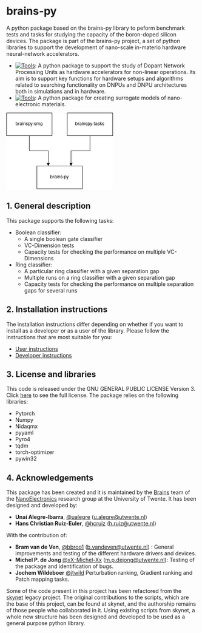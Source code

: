 
# brains-py #
A python package based on the brains-py library to peform benchmark tests and tasks for studying the capacity of the boron-doped silicon devices. The package is part of the brains-py project, a set of python libraries to support the development of nano-scale in-materio hardware neural-network accelerators.

*   [![Tools](https://img.shields.io/badge/brainspy--black.svg)](https://github.com/BraiNEdarwin/brains-py): A python package to support the study of Dopant Network Processing Units as hardware accelerators for non-linear operations. Its aim is to support key functions for hardware setups and algorithms related to searching functionality on DNPUs and DNPU architectures both in simulations and in hardware.
 *   [![Tools](https://img.shields.io/badge/brainspy-smg-darkblue.svg)](https://github.com/BraiNEdarwin/brainspy-smg): A python package for creating surrogate models of nano-electronic materials.


![Insert image](https://raw.githubusercontent.com/BraiNEdarwin/brains-py/master/doc/figures/packages.png)


## 1. General description ##
This package supports the following tasks:
* Boolean classifier:
	* A single boolean gate classifier
	* VC-Dimension tests
	* Capacity tests for checking the performance on multiple VC-Dimensions
* Ring classifier:
	* A particular ring classifier with a given separation gap
	* Multiple runs on a ring classifier with a given separation gap
	* Capacity tests for checking the performance on multiple separation gaps for several runs

## 2. Installation instructions ##
The installation instructions differ depending on whether if you want to install as a developer or as a user of the library. Please follow the instructions that are most suitable for you:
* [User instructions](https://github.com/BraiNEdarwin/brains-py/blob/master/doc/USER_INSTRUCTIONS.md)
* [Developer instructions](https://github.com/BraiNEdarwin/brains-py/blob/master/doc/DEVELOPER_INSTRUCTIONS.md)

## 3. License and libraries ##
This code is released under the GNU GENERAL PUBLIC LICENSE Version 3. Click [here](https://github.com/BraiNEdarwin/brainspy-tasks/blob/master/doc/LICENSE) to see the full license.
The package relies on the following libraries:
* Pytorch
* Numpy
* Nidaqmx
* pyyaml
* Pyro4
* tqdm
* torch-optimizer
* pywin32

## 4. Acknowledgements
This package has been created and it is maintained by the [Brains](https://www.utwente.nl/en/brains/) team of the [NanoElectronics](https://www.utwente.nl/en/eemcs/ne/) research group at the University of Twente. It has been designed and developed by:
-   **Unai Alegre-Ibarra**, [@ualegre](https://github.com/ualegre) ([u.alegre@utwente.nl](mailto:u.alegre@utwente.nl))
-   **Hans Christian Ruiz-Euler**, [@hcruiz](https://github.com/hcruiz) ([h.ruiz@utwente.nl](mailto:h.ruiz@utwente.nl))

With the contribution of:
-  **Bram van de Ven**, [@bbroo1](https://github.com/bbroo1) ([b.vandeven@utwente.nl](mailto:b.vandeven@utwente.nl)) : General improvements and testing of the different hardware drivers and devices.
- **Michel P. de Jong** [@xX-Michel-Xx](https://github.com/xX-Michel-Xx) ([m.p.dejong@utwente.nl](mailto:m.p.dejong@utwente.nl)): Testing of the package and identification of bugs.
 - **Jochem Wildeboer** [@jtwild](https://github.com/jtwild/)  Perturbation ranking, Gradient ranking and Patch mapping tasks.

Some of the code present in this project has been refactored from the [skynet](https://github.com/BraiNEdarwin/SkyNEt) legacy project. The original contributions to the scripts, which are the base of this project, can be found at skynet, and the authorship remains of those people who collaborated in it. Using existing scripts from skynet, a whole new structure has been designed and developed to be used as a general purpose python library.  
